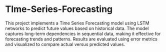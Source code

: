 # TIme-Series-Forecasting
This project implements a Time Series Forecasting model using LSTM networks to predict future values based on historical data. The model captures long-term dependencies in sequential data, making it effective for forecasting trends and patterns. Results are evaluated using error metrics and visualized to compare actual versus predicted values.
